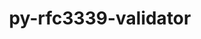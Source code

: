 ---
title: "py-rfc3339-validator"
layout: cache
categories: [package, v0.21.1]
meta: {"versions": ["0.1.4"], "compilers": ["gcc@=11.1.0", "gcc@=11.4.0", "gcc@=9.4.0"], "oss": ["ubuntu20.04"], "platforms": ["linux"], "targets": ["neoverse_v1", "ppc64le", "x86_64_v3"], "stacks": ["data-vis-sdk", "e4s", "e4s-neoverse_v1", "e4s-power", "root"], "num_specs": 4, "num_specs_by_stack": {"e4s-neoverse_v1": 1, "root": 4, "e4s-power": 1, "data-vis-sdk": 1, "e4s": 1}}
spec_details: [{"hash": "xb4l2om2crha2kvnh3gccpilo3lle3mb", "compiler": "gcc@=11.4.0", "versions": ["0.1.4"], "os": "ubuntu20.04", "platform": "linux", "target": "neoverse_v1", "variants": ["build_system=python_pip"], "stacks": ["e4s-neoverse_v1", "root"], "size": "-", "tarball": "https://binaries.spack.io/v0.21.1/build_cache/linux-ubuntu20.04-neoverse_v1/gcc-11.4.0/py-rfc3339-validator-0.1.4/linux-ubuntu20.04-neoverse_v1-gcc-11.4.0-py-rfc3339-validator-0.1.4-xb4l2om2crha2kvnh3gccpilo3lle3mb.spack"}, {"hash": "ii3eouo2ska7x5nru7ymjijxg3ympvxn", "compiler": "gcc@=9.4.0", "versions": ["0.1.4"], "os": "ubuntu20.04", "platform": "linux", "target": "ppc64le", "variants": ["build_system=python_pip"], "stacks": ["root", "e4s-power"], "size": "-", "tarball": "https://binaries.spack.io/v0.21.1/build_cache/linux-ubuntu20.04-ppc64le/gcc-9.4.0/py-rfc3339-validator-0.1.4/linux-ubuntu20.04-ppc64le-gcc-9.4.0-py-rfc3339-validator-0.1.4-ii3eouo2ska7x5nru7ymjijxg3ympvxn.spack"}, {"hash": "yjgujxxnpav7hvf4oekfoyx2zy74hphs", "compiler": "gcc@=11.1.0", "versions": ["0.1.4"], "os": "ubuntu20.04", "platform": "linux", "target": "x86_64_v3", "variants": ["build_system=python_pip"], "stacks": ["root", "data-vis-sdk"], "size": "-", "tarball": "https://binaries.spack.io/v0.21.1/build_cache/linux-ubuntu20.04-x86_64_v3/gcc-11.1.0/py-rfc3339-validator-0.1.4/linux-ubuntu20.04-x86_64_v3-gcc-11.1.0-py-rfc3339-validator-0.1.4-yjgujxxnpav7hvf4oekfoyx2zy74hphs.spack"}, {"hash": "fqd7f4ozevtwf7b2x7ejamqwbt4eppth", "compiler": "gcc@=11.4.0", "versions": ["0.1.4"], "os": "ubuntu20.04", "platform": "linux", "target": "x86_64_v3", "variants": ["build_system=python_pip"], "stacks": ["root", "e4s"], "size": "-", "tarball": "https://binaries.spack.io/v0.21.1/build_cache/linux-ubuntu20.04-x86_64_v3/gcc-11.4.0/py-rfc3339-validator-0.1.4/linux-ubuntu20.04-x86_64_v3-gcc-11.4.0-py-rfc3339-validator-0.1.4-fqd7f4ozevtwf7b2x7ejamqwbt4eppth.spack"}]
---